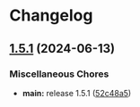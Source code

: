 # Changelog

## [1.5.1](https://github.com/niodtn/mcmod/compare/v1.3.0...v1.5.1) (2024-06-13)


### Miscellaneous Chores

* **main:** release 1.5.1 ([52c48a5](https://github.com/niodtn/mcmod/commit/52c48a55791025521e632d8024b40ebf3e5960b0))
